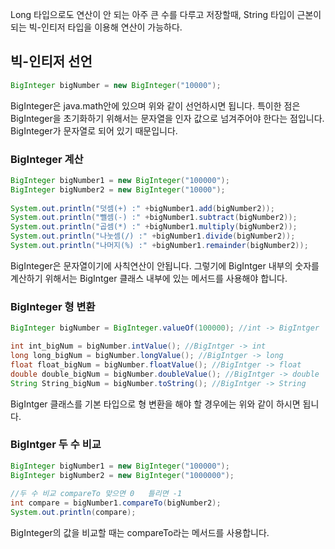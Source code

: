 Long 타입으로도 연산이 안 되는 아주 큰 수를 다루고 저장할때, String 타입이 근본이 되는 빅-인티저 타입을 이용해 연산이 가능하다.

## 빅-인티저 선언 

```Java
BigInteger bigNumber = new BigInteger("10000");

```
BigInteger은 java.math안에 있으며 위와 같이 선언하시면 됩니다. 특이한 점은 BigInteger을 초기화하기 위해서는 문자열을 인자 값으로 넘겨주어야 한다는 점입니다. BigInteger가 문자열로 되어 있기 때문입니다.

### BigInteger 계산

```java
BigInteger bigNumber1 = new BigInteger("100000");
BigInteger bigNumber2 = new BigInteger("10000");
		
System.out.println("덧셈(+) :" +bigNumber1.add(bigNumber2));
System.out.println("뺄셈(-) :" +bigNumber1.subtract(bigNumber2));
System.out.println("곱셈(*) :" +bigNumber1.multiply(bigNumber2));
System.out.println("나눗셈(/) :" +bigNumber1.divide(bigNumber2));
System.out.println("나머지(%) :" +bigNumber1.remainder(bigNumber2));
```

BigInteger은 문자열이기에 사칙연산이 안됩니다. 그렇기에 BigIntger 내부의 숫자를 계산하기 위해서는 BigIntger 클래스 내부에 있는 메서드를 사용해야 합니다.

### BigInteger 형 변환

```java
BigInteger bigNumber = BigInteger.valueOf(100000); //int -> BigIntger

int int_bigNum = bigNumber.intValue(); //BigIntger -> int
long long_bigNum = bigNumber.longValue(); //BigIntger -> long
float float_bigNum = bigNumber.floatValue(); //BigIntger -> float
double double_bigNum = bigNumber.doubleValue(); //BigIntger -> double
String String_bigNum = bigNumber.toString(); //BigIntger -> String
```

BigIntger 클래스를 기본 타입으로 형 변환을 해야 할 경우에는 위와 같이 하시면 됩니다.

### BigIntger 두 수 비교

```java
BigInteger bigNumber1 = new BigInteger("100000");
BigInteger bigNumber2 = new BigInteger("1000000");
		
//두 수 비교 compareTo 맞으면 0   틀리면 -1
int compare = bigNumber1.compareTo(bigNumber2);
System.out.println(compare);
```

BigInteger의 값을 비교할 때는 compareTo라는 메서드를 사용합니다.
